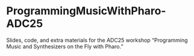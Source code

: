 # ProgrammingMusicWithPharo-ADC25
Slides, code, and extra materials for the ADC25 workshop “Programming Music and Synthesizers on the Fly with Pharo.”
